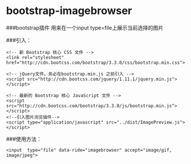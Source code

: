 bootstrap-imagebrowser
======================

###bootstrap插件  用来在一个input type=file上展示当前选择的图片

###引入：
```
<!-- 新 Bootstrap 核心 CSS 文件 -->
<link rel="stylesheet" href="http://cdn.bootcss.com/bootstrap/3.3.0/css/bootstrap.min.css">

<!-- jQuery文件。务必在bootstrap.min.js 之前引入 -->
<script src="http://cdn.bootcss.com/jquery/1.11.1/jquery.min.js"></script>

<!-- 最新的 Bootstrap 核心 JavaScript 文件 -->
<script src="http://cdn.bootcss.com/bootstrap/3.3.0/js/bootstrap.min.js"></script>
<!--引入图片浏览插件-->
<script type="application/javascript" src="../dist/ImagePreview.js"></script>
```

###使用方法：
```
<input  type="file" data-ride="imagebrowser" accept="image/gif, image/jpeg">
```
